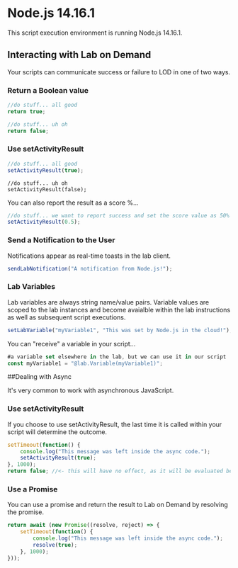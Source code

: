# Node.js 14.16.1

This script execution environment is running Node.js 14.16.1.

## Interacting with Lab on Demand

Your scripts can communicate success or failure to LOD in one of two ways.

### Return a Boolean value 

```JavaScript
//do stuff... all good
return true;
```

```JavaScript
//do stuff... uh oh
return false;
```

### Use setActivityResult

```JavaScript
//do stuff... all good
setActivityResult(true);
```

```
//do stuff... uh oh
setActivityResult(false);
```

You can also report the result as a score %...

```JavaScript
//do stuff... we want to report success and set the score value as 50%
setActivityResult(0.5);
```

### Send a Notification to the User

Notifications appear as real-time toasts in the lab client.

```JavaScript
sendLabNotification("A notification from Node.js!");
```

### Lab Variables

Lab variables are always string name/value pairs. Variable values are scoped to the lab instances and become avaialble within the lab instructions as well as subsequent script executions. 

```JavaScript
setLabVariable("myVariable1", "This was set by Node.js in the cloud!");
```

You can "receive" a variable in your script...

```JavaScript
#a variable set elsewhere in the lab, but we can use it in our script
const myVariable1 = "@lab.Variable(myVariable1)";
```

##Dealing with Async

It's very common to work with asynchronous JavaScript. 

### Use setActivityResult

If you choose to use setActivityResult, the last time it is called within your script will determine the outcome.

```JavaScript
setTimeout(function() {
    console.log("This message was left inside the async code.");
    setActivityResult(true);
}, 1000);
return false; //<- this will have no effect, as it will be evaluated before the async code is run.
```

### Use a Promise

You can use a promise and return the result to Lab on Demand by resolving the promise.

```JavaScript
return await (new Promise((resolve, reject) => {
    setTimeout(function() {
        console.log("This message was left inside the async code.");
        resolve(true);
    }, 1000);
}));
```